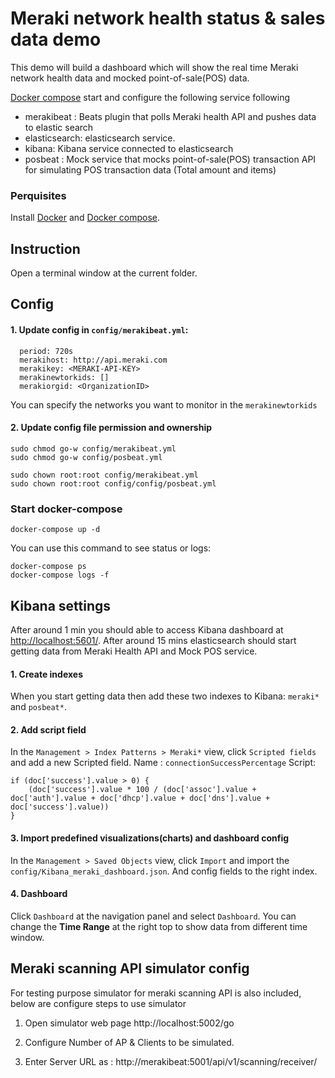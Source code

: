 # Meraki network health status & sales data demo

This demo will build a dashboard which will show the real time Meraki network health data and mocked point-of-sale(POS) data. 
  
[Docker compose](https://docs.docker.com/compose/) start and configure the following service following

- merakibeat : Beats plugin that polls Meraki health API and pushes data to elastic search
- elasticsearch: elasticsearch service. 
- kibana: Kibana service connected to elasticsearch
- posbeat : Mock service that mocks point-of-sale(POS) transaction API for simulating POS transaction data (Total amount and items) 


### Perquisites
Install [Docker](https://www.docker.com/) and [Docker compose](https://docs.docker.com/compose/).

## Instruction
Open a terminal window at the current folder.

## Config
#### 1. Update config in `config/merakibeat.yml`:
```
  period: 720s  
  merakihost: http://api.meraki.com
  merakikey: <MERAKI-API-KEY>
  merakinewtorkids: []
  merakiorgid: <OrganizationID>

```

You can specify the networks you want to monitor in the `merakinewtorkids `

#### 2. Update config file permission and ownership
```
sudo chmod go-w config/merakibeat.yml
sudo chmod go-w config/posbeat.yml

sudo chown root:root config/merakibeat.yml
sudo chown root:root config/config/posbeat.yml

```

### Start docker-compose
```
docker-compose up -d
```

You can use this command to see status or logs:
```
docker-compose ps
docker-compose logs -f
```

## Kibana settings
After around 1 min you should able to access Kibana dashboard at [http://localhost:5601/](http://localhost:5601/).
After around 15 mins elasticsearch should start getting data from Meraki Health API and Mock POS service.

#### 1. Create indexes
When you start getting data then add these two indexes to Kibana: `meraki*` and `posbeat*`.

#### 2. Add script field
In the `Management > Index Patterns > Meraki*` view, click `Scripted fields` and add a new Scripted field.
Name : `connectionSuccessPercentage`
Script:
```
if (doc['success'].value > 0) {
    (doc['success'].value * 100 / (doc['assoc'].value + doc['auth'].value + doc['dhcp'].value + doc['dns'].value + doc['success'].value))
}
```

#### 3. Import predefined visualizations(charts) and dashboard config

In the `Management > Saved Objects` view, click `Import` and import the `config/Kibana_meraki_dashboard.json`. And config fields to the right index.

#### 4. Dashboard
Click `Dashboard` at the navigation panel and select `Dashboard`. You can change the **Time Range** at the right top to show data from different time window.

## Meraki scanning API simulator config 

For testing purpose simulator for meraki scanning API is also included, below are configure steps to use simulator

1. Open simulator web page http://localhost:5002/go

2. Configure Number of AP & Clients to be simulated. 

3. Enter Server URL as : http://merakibeat:5001/api/v1/scanning/receiver/
	






 
